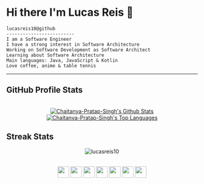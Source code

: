 # Hi there I'm Lucas Reis 👋



```
lucasreis10@github
-------------------------
I am a Software Engineer
I have a strong interest in Software Architecture
Working on Software Development as Software Architect 
Learning about Software Architecture
Main languages: Java, JavaScript & Kotlin
Love coffee, anime & table tennis
```
<hr>

## GitHub Profile Stats

 <div align="center">
   
  <br/>
      <a href="https://github.com/Chaitanya-Pratap-Singh/github-readme-stats"><img alt="Chaitanya-Pratap-Singh's Github Stats" src="https://github-readme-stats.vercel.app/api?username=lucasreis10&show_icons=true&count_private=true&theme=react&hide_border=false&bg_color=0D1117" /></a>
    <br/>
    <a href="https://github.com/lucasreis10/github-readme-stats"><img alt="Chaitanya-Pratap-Singh's Top Languages" src="https://github-readme-stats.vercel.app/api/top-langs/?username=lucasreis10&langs_count=8&count_private=true&layout=compact&theme=react&hide_border=false&bg_color=0D1117" /></a>
    <br/>

</div>

## Streak Stats
<div align="center"> 
 <p align="center"><img src="https://github-readme-streak-stats.herokuapp.com/?user=lucasreis10&theme=react&hide_border=true&bg_color=0D1117" alt="lucasreis10" /></p>
</div>

<div align="center" style="display: inline_block"><br>
  <img align="center" height="30" width="30" src="https://cdn.jsdelivr.net/gh/devicons/devicon/icons/javascript/javascript-original.svg" />
  <img align="center" height="30" width="30" src="https://cdn.jsdelivr.net/gh/devicons/devicon/icons/vuejs/vuejs-original.svg" />
  <img align="center" height="30" width="30" src="https://cdn.jsdelivr.net/gh/devicons/devicon/icons/react/react-original.svg" />
  <img align="center" height="30" width="30" src="https://cdn.jsdelivr.net/gh/devicons/devicon/icons/nodejs/nodejs-original.svg" />
  <img align="center" height="30" width="30" src="https://cdn.jsdelivr.net/gh/devicons/devicon/icons/java/java-original-wordmark.svg" />
  <img align="center" height="30" width="30" src="https://cdn.jsdelivr.net/gh/devicons/devicon/icons/spring/spring-original.svg" />
  <img align="center" height="30" width="30" src="https://cdn.jsdelivr.net/gh/devicons/devicon/icons/kotlin/kotlin-original.svg" />
</div>

 ##
